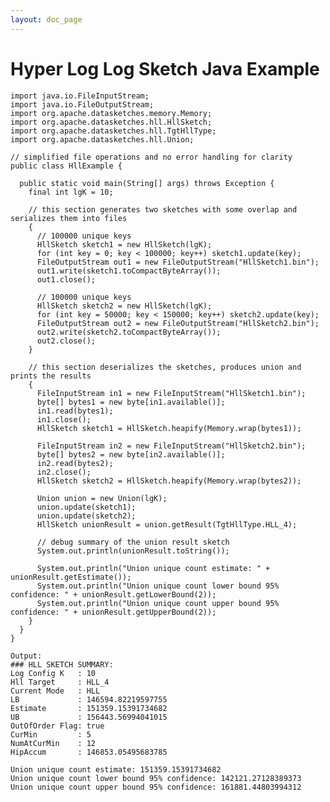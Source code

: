 ```yaml
---
layout: doc_page
---
```


# Hyper Log Log Sketch Java Example

    import java.io.FileInputStream;
    import java.io.FileOutputStream;
    import org.apache.datasketches.memory.Memory;
    import org.apache.datasketches.hll.HllSketch;
    import org.apache.datasketches.hll.TgtHllType;
    import org.apache.datasketches.hll.Union;

    // simplified file operations and no error handling for clarity
    public class HllExample {

      public static void main(String[] args) throws Exception {
        final int lgK = 10;

        // this section generates two sketches with some overlap and serializes them into files
        {
          // 100000 unique keys
          HllSketch sketch1 = new HllSketch(lgK);
          for (int key = 0; key < 100000; key++) sketch1.update(key);
          FileOutputStream out1 = new FileOutputStream("HllSketch1.bin");
          out1.write(sketch1.toCompactByteArray());
          out1.close();

          // 100000 unique keys
          HllSketch sketch2 = new HllSketch(lgK);
          for (int key = 50000; key < 150000; key++) sketch2.update(key);
          FileOutputStream out2 = new FileOutputStream("HllSketch2.bin");
          out2.write(sketch2.toCompactByteArray());
          out2.close();
        }

        // this section deserializes the sketches, produces union and prints the results
        {
          FileInputStream in1 = new FileInputStream("HllSketch1.bin");
          byte[] bytes1 = new byte[in1.available()];
          in1.read(bytes1);
          in1.close();
          HllSketch sketch1 = HllSketch.heapify(Memory.wrap(bytes1));

          FileInputStream in2 = new FileInputStream("HllSketch2.bin");
          byte[] bytes2 = new byte[in2.available()];
          in2.read(bytes2);
          in2.close();
          HllSketch sketch2 = HllSketch.heapify(Memory.wrap(bytes2));

          Union union = new Union(lgK);
          union.update(sketch1);
          union.update(sketch2);
          HllSketch unionResult = union.getResult(TgtHllType.HLL_4);

          // debug summary of the union result sketch
          System.out.println(unionResult.toString());

          System.out.println("Union unique count estimate: " + unionResult.getEstimate());
          System.out.println("Union unique count lower bound 95% confidence: " + unionResult.getLowerBound(2));
          System.out.println("Union unique count upper bound 95% confidence: " + unionResult.getUpperBound(2));
        }
      }
    }

    Output:
    ### HLL SKETCH SUMMARY: 
    Log Config K   : 10
    Hll Target     : HLL_4
    Current Mode   : HLL
    LB             : 146594.82219597755
    Estimate       : 151359.15391734682
    UB             : 156443.56994041015
    OutOfOrder Flag: true
    CurMin         : 5
    NumAtCurMin    : 12
    HipAccum       : 146853.05495683785
    
    Union unique count estimate: 151359.15391734682
    Union unique count lower bound 95% confidence: 142121.27128389373
    Union unique count upper bound 95% confidence: 161881.44803994312
